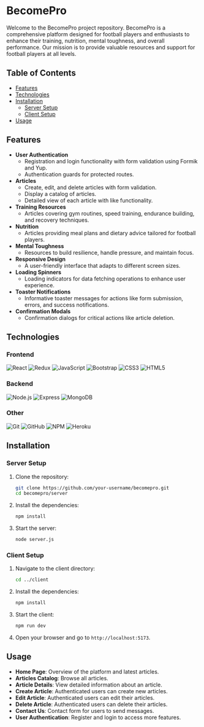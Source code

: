 # BecomePro

Welcome to the BecomePro project repository. BecomePro is a comprehensive platform designed for football players and enthusiasts to enhance their training, nutrition, mental toughness, and overall performance. Our mission is to provide valuable resources and support for football players at all levels.

## Table of Contents

- [Features](#features)
- [Technologies](#technologies)
- [Installation](#installation)
  - [Server Setup](#server-setup)
  - [Client Setup](#client-setup)
- [Usage](#usage)
<!-- - [Host](#host) -->

## Features

- **User Authentication**
  - Registration and login functionality with form validation using Formik and Yup.
  - Authentication guards for protected routes.
- **Articles**
  - Create, edit, and delete articles with form validation.
  - Display a catalog of articles.
  - Detailed view of each article with like functionality.
- **Training Resources**
  - Articles covering gym routines, speed training, endurance building, and recovery techniques.
- **Nutrition**
  - Articles providing meal plans and dietary advice tailored for football players.
- **Mental Toughness**
  - Resources to build resilience, handle pressure, and maintain focus.
- **Responsive Design**
  - A user-friendly interface that adapts to different screen sizes.
- **Loading Spinners**
  - Loading indicators for data fetching operations to enhance user experience.
- **Toaster Notifications**
  - Informative toaster messages for actions like form submission, errors, and success notifications.
- **Confirmation Modals**
  - Confirmation dialogs for critical actions like article deletion.

## Technologies

### Frontend

<p>
  <img src="https://img.icons8.com/color/48/000000/react-native.png" alt="React" />
  <img src="https://img.icons8.com/color/48/000000/redux.png" alt="Redux" />
  <img src="https://img.icons8.com/color/48/000000/javascript.png" alt="JavaScript" />
  <img src="https://img.icons8.com/color/48/000000/bootstrap.png" alt="Bootstrap" />
  <img src="https://img.icons8.com/color/48/000000/css3.png" alt="CSS3" />
  <img src="https://img.icons8.com/color/48/000000/html-5.png" alt="HTML5" />
</p>

### Backend

<p>
  <img src="https://img.icons8.com/color/48/000000/nodejs.png" alt="Node.js" />
  <img src="https://img.icons8.com/color/48/000000/express.png" alt="Express" />
  <img src="https://img.icons8.com/color/48/000000/mongodb.png" alt="MongoDB" />
</p>

### Other

<p>
  <img src="https://img.icons8.com/color/48/000000/git.png" alt="Git" />
  <img src="https://img.icons8.com/color/48/000000/github.png" alt="GitHub" />
  <img src="https://img.icons8.com/color/48/000000/npm.png" alt="NPM" />
  <img src="https://img.icons8.com/color/48/000000/heroku.png" alt="Heroku" />
</p>

## Installation

### Server Setup

1. Clone the repository:

   ```sh
   git clone https://github.com/your-username/becomepro.git
   cd becomepro/server
   ```

2. Install the dependencies:

   ```sh
   npm install
   ```

3. Start the server:

   ```sh
   node server.js
   ```

### Client Setup

1. Navigate to the client directory:

   ```sh
   cd ../client
   ```

2. Install the dependencies:

   ```sh
   npm install
   ```

3. Start the client:

   ```sh
   npm run dev
   ```

4. Open your browser and go to `http://localhost:5173`.

## Usage

- **Home Page**: Overview of the platform and latest articles.
- **Articles Catalog**: Browse all articles.
- **Article Details**: View detailed information about an article.
- **Create Article**: Authenticated users can create new articles.
- **Edit Article**: Authenticated users can edit their articles.
- **Delete Article**: Authenticated users can delete their articles.
- **Contact Us**: Contact form for users to send messages.
- **User Authentication**: Register and login to access more features.

<!-- ## Host -->
